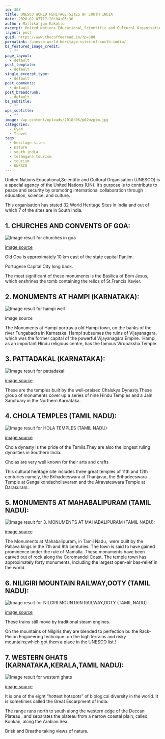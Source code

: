 ```yaml
---
id: 308
title: UNESCO WORLD HERITAGE SITES OF SOUTH INDIA
date: 2020-02-07T17:20:04+05:30
author: Mallikarjun Kakollu
excerpt: United Nations Educational,Scientific and Cultural Organisation (UNESCO) is a special agency of the United Nations (UN). It’s purpose is to contribute to peace and security by promoting international collaboration through education, science, and culture.
layout: post
guid: https://www.thecoffeeread.in/?p=308
permalink: /unesco-world-heritage-sites-of-south-india/
bs_featured_image_credit:
  - ""
page_layout:
  - default
post_template:
  - default
single_excerpt_type:
  - default
post_comments:
  - default
post_breadcrumb:
  - default
bs_subtitle:
  - ""
wps_subtitle:
  - ""
image: /wp-content/uploads/2018/05/p02wzptm.jpg
categories:
  - Gyan
  - Travel
tags:
  - heritage sites
  - nature
  - south india
  - telangana tourism
  - tourism
  - UNESCO
---
```

United Nations Educational,Scientific and Cultural Organisation (UNESCO) is a special agency of the United Nations (UN). It’s purpose is to contribute to peace and security by promoting international collaboration through education, science, and culture.

This organisation has stated 32 World Heritage Sites in India and out of which 7 of the sites are in South India.

## **1. CHURCHES AND CONVENTS OF GOA:**

![Image result for churches in goa](http://icchurchpanjim.com/wp-content/uploads/2017/08/immaculate-conception-church-panjim.jpg) 

[image source](https://www.google.co.in/search?biw=1350&bih=617&tbs=isz%3Alt%2Cislt%3Axga&tbm=isch&sa=1&ei=RFXsWsaiIMn6vgTtjaz4Ag&q=churches+in+goa&oq=chueches+in&gs_l=psy-ab.3.0.0i13k1l10.49474.52094.0.53737.13.13.0.0.0.0.200.1542.0j8j1.10.0....0...1c.1.64.psy-ab..3.9.1540.0..0j0i67k1j0i10k1.141.Auca6rk_vsU#imgrc=GYLFN5sxackvTM:)

Old Goa is approximately 10 km east of the state capital Panjim.

Portugese Capital City long back.

The most significant of these monuments is the Basilica of Bom Jesus, which enshrines the tomb containing the relics of St.Francis Xavier.

## 2. MONUMENTS AT HAMPI (KARNATAKA):

![Image result for hampi well](https://upload.wikimedia.org/wikipedia/commons/d/d5/A_step_well_at_Hampi_Hindu_temple_sight_architecture_and_culture.jpg) 

image source

The Monuments at Hampi portray a old Hampi town, on the banks of the river Tungabadra in Karnataka. Hampi subsumes the ruins of Vijayanagara, which was the former capital of the powerful Vijayanagara Empire.  Hampi, as an important Hindu religious centre, has the famous Virupaksha Temple.

## 3. PATTADAKAL (KARNATAKA):

![Image result for pattadakal](http://gomowgli.in/blog/wp-content/uploads/2015/02/Temple_Pattadakal.jpg) 

[image source](https://www.google.co.in/search?biw=1350&bih=617&tbs=isz%3Alt%2Cislt%3Axga&tbm=isch&sa=1&ei=6FTsWujcL8jtvATXj5vYDg&q=pattadakal&oq=pattadakal&gs_l=psy-ab.3..0j0i67k1j0l8.37963.40903.0.41184.10.9.0.1.1.0.193.1038.0j6.6.0....0...1c.1.64.psy-ab..3.7.1050....0.vB1AuiQ7kmg#imgrc=yqbnO-sMyKkPOM:)

These are the temples built by the well-praised Chalukya Dynasty.These group of monuments cover up a series of nine Hindu Temples and a Jain Sanctuary in the Northern Karnataka.

## **4. CHOLA TEMPLES (TAMIL NADU):**

![Image result for HOLA TEMPLES (TAMIL NADU)](https://3.bp.blogspot.com/-bIxuc2GO3IQ/VuO3Z0itdkI/AAAAAAAAIeo/2TZnRoefahIRwvrfQ5CVR_vM6X-_-z2eQ/s1600/XmVTRR5.jpg) 

[image source](https://www.google.co.in/search?biw=1350&bih=617&tbs=isz%3Alt%2Cislt%3Axga&tbm=isch&sa=1&ei=ulTsWsyvCobkvgTCspmgAw&q=HOLA+TEMPLES+%28TAMIL+NADU%29&oq=HOLA+TEMPLES+%28TAMIL+NADU%29&gs_l=psy-ab.3...44843.44843.0.45358.1.1.0.0.0.0.166.166.0j1.1.0....0...1c.1.64.psy-ab..0.0.0....0.aFg2Mb3IzmU#imgrc=X7hGdg1PP1cq1M:)

Chola dynasty is the pride of the Tamils.They are also the longest ruling dynasties in Southern India.

Cholas are very well known for their arts and crafts

This cultural heritage site includes three great temples of 11th and 12th centuries namely, the Brihadeeswara at Thanjavur, the Brihadeeswara Temple at Gangaikondacholisvaram and the Airavateswara Temple at Darasuram.

## **5. MONUMENTS AT MAHABALIPURAM (TAMIL NADU):**

![Image result for 3. MONUMENTS AT MAHABALIPURAM (TAMIL NADU):](https://i.ytimg.com/vi/mwDi_e_zqKI/maxresdefault.jpg) 

[image source](https://www.google.co.in/search?biw=1350&bih=617&tbs=isz%3Alt%2Cislt%3Axga&tbm=isch&sa=1&ei=ilTsWsbYIIfPvgSF176IAw&q=3.+MONUMENTS+AT+MAHABALIPURAM+%28TAMIL+NADU%29%3A&oq=3.+MONUMENTS+AT+MAHABALIPURAM+%28TAMIL+NADU%29%3A&gs_l=psy-ab.3...46003.46003.0.46328.1.1.0.0.0.0.158.158.0j1.1.0....0...1c.1.64.psy-ab..0.0.0....0.NYBWAsaL4Ho#imgrc=JFa6u3758WwQeM:)

The Monuments at Mahabalipuram, in Tamil Nadu,  were built by the Pallava kings in the 7th and 8th centuries. The town is said to have gained prominence under the rule of Mamalla. These monuments have been carved out of rock along the Coromandel Coast. The temple town has approximately forty monuments, including the largest open-air bas-relief in the world.

## **6. NILIGIRI MOUNTAIN RAILWAY,OOTY (TAMIL NADU):**

![Image result for NILGIRI MOUNTAIN RAILWAY,OOTY (TAMIL NADU)](https://4.bp.blogspot.com/-1qdimN8NPys/V5GzwaGrZYI/AAAAAAAALfs/-4OKaEPAw_cgZexvMt1OpEyeRmtfZG_WwCLcB/s1600/nilgiri-mountain-railway-toy-train.jpeg) 

[image source](https://www.google.co.in/search?biw=1350&bih=617&tbs=isz%3Alt%2Cislt%3Axga&tbm=isch&sa=1&ei=WFTsWrXVGcv2vAT_6qf4CQ&q=NILIGIRI+MOUNTAIN+RAILWAY%2COOTY+%28TAMIL+NADU%29&oq=NILIGIRI+MOUNTAIN+RAILWAY%2COOTY+%28TAMIL+NADU%29&gs_l=psy-ab.3...48314.48314.0.48820.1.1.0.0.0.0.165.165.0j1.1.0....0...1c.1.64.psy-ab..0.0.0....0.nigL4ucOBl8#imgrc=bRu2JFU1_nBxeM:)

These trains still move by traditional steam engines.

On the mountains of Nilgiris;they are blended to perfection bu the Rack-Pinion Engineering technique..on the high terrains and risky mountains;which got them a place in the UNESCO list.!

## **7. WESTERN GHATS (KARNATAKA,KERALA,TAMIL NADU):**

![Image result for western ghats](http://static.dnaindia.com/sites/default/files/styles/full/public/2017/03/24/559237-western-ghats.jpg) 

[image source](https://www.google.co.in/search?q=western+ghats&tbm=isch&source=lnt&tbs=isz:lt,islt:xga&sa=X&ved=0ahUKEwigj47LiezaAhXD6Y8KHfXXC9gQpwUIHw&biw=1350&bih=617&dpr=1#imgrc=jE4CZIxrrpyt3M:)

It is one of the eight “hottest hotspots” of biological diversity in the world. It is sometimes called the Great Escarpment of India.

The range runs north to south along the western edge of the Deccan Plateau , and separates the plateau from a narrow coastal plain, called Konkan, along the Arabian Sea.

Brisk and Breathe taking views of nature.